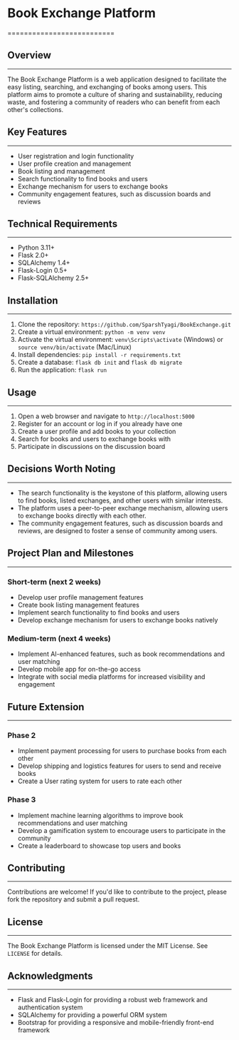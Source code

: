 # Book Exchange Platform
==========================

## Overview
------------

The Book Exchange Platform is a web application designed to facilitate the easy listing, searching, and exchanging of books among users. This platform aims to promote a culture of sharing and sustainability, reducing waste, and fostering a community of readers who can benefit from each other's collections.

## Key Features
------------

* User registration and login functionality
* User profile creation and management
* Book listing and management
* Search functionality to find books and users
* Exchange mechanism for users to exchange books
* Community engagement features, such as discussion boards and reviews

## Technical Requirements
-------------------------

* Python 3.11+
* Flask 2.0+
* SQLAlchemy 1.4+
* Flask-Login 0.5+
* Flask-SQLAlchemy 2.5+

## Installation
---------------

1. Clone the repository: `https://github.com/SparshTyagi/BookExchange.git`
2. Create a virtual environment: `python -m venv venv`
3. Activate the virtual environment: `venv\Scripts\activate` (Windows) or `source venv/bin/activate` (Mac/Linux)
4. Install dependencies: `pip install -r requirements.txt`
5. Create a database: `flask db init` and `flask db migrate`
6. Run the application: `flask run`

## Usage
---------

1. Open a web browser and navigate to `http://localhost:5000`
2. Register for an account or log in if you already have one
3. Create a user profile and add books to your collection
4. Search for books and users to exchange books with
5. Participate in discussions on the discussion board

## Decisions Worth Noting
------------------------

* The search functionality is the keystone of this platform, allowing users to find books, listed exchanges, and other users with similar interests.
* The platform uses a peer-to-peer exchange mechanism, allowing users to exchange books directly with each other.
* The community engagement features, such as discussion boards and reviews, are designed to foster a sense of community among users.

## Project Plan and Milestones
-----------------------------

### Short-term (next 2 weeks)

* Develop user profile management features
* Create book listing management features
* Implement search functionality to find books and users
* Develop exchange mechanism for users to exchange books natively

### Medium-term (next 4 weeks)

* Implement AI-enhanced features, such as book recommendations and user matching
* Develop mobile app for on-the-go access
* Integrate with social media platforms for increased visibility and engagement

## Future Extension
-------------------

### Phase 2

* Implement payment processing for users to purchase books from each other
* Develop shipping and logistics features for users to send and receive books
* Create a User rating system for users to rate each other

### Phase 3

* Implement machine learning algorithms to improve book recommendations and user matching
* Develop a gamification system to encourage users to participate in the community
* Create a leaderboard to showcase top users and books

## Contributing
------------

Contributions are welcome! If you'd like to contribute to the project, please fork the repository and submit a pull request.

## License
-------

The Book Exchange Platform is licensed under the MIT License. See `LICENSE` for details.

## Acknowledgments
----------------

* Flask and Flask-Login for providing a robust web framework and authentication system
* SQLAlchemy for providing a powerful ORM system
* Bootstrap for providing a responsive and mobile-friendly front-end framework